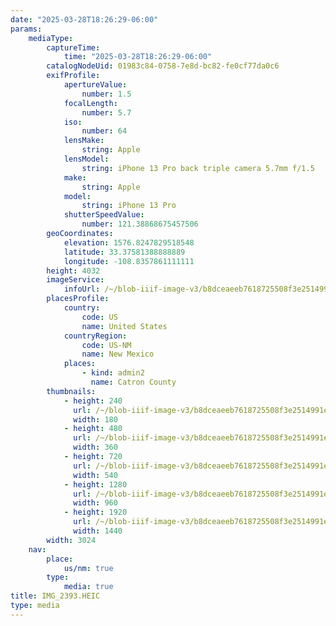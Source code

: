 ```yaml
---
date: "2025-03-28T18:26:29-06:00"
params:
    mediaType:
        captureTime:
            time: "2025-03-28T18:26:29-06:00"
        catalogNodeUid: 01983c84-0758-7e8d-bc82-fe0cf77da0c6
        exifProfile:
            apertureValue:
                number: 1.5
            focalLength:
                number: 5.7
            iso:
                number: 64
            lensMake:
                string: Apple
            lensModel:
                string: iPhone 13 Pro back triple camera 5.7mm f/1.5
            make:
                string: Apple
            model:
                string: iPhone 13 Pro
            shutterSpeedValue:
                number: 121.38868675457506
        geoCoordinates:
            elevation: 1576.8247829518548
            latitude: 33.37581388888889
            longitude: -108.8357861111111
        height: 4032
        imageService:
            infoUrl: /~/blob-iiif-image-v3/b8dceaeeb7618725508f3e2514991eca4e3f3abb31fa498f5c0de28d70eb1fc3/info.json
        placesProfile:
            country:
                code: US
                name: United States
            countryRegion:
                code: US-NM
                name: New Mexico
            places:
                - kind: admin2
                  name: Catron County
        thumbnails:
            - height: 240
              url: /~/blob-iiif-image-v3/b8dceaeeb7618725508f3e2514991eca4e3f3abb31fa498f5c0de28d70eb1fc3/full/180%2C240/0/default.jpg
              width: 180
            - height: 480
              url: /~/blob-iiif-image-v3/b8dceaeeb7618725508f3e2514991eca4e3f3abb31fa498f5c0de28d70eb1fc3/full/360%2C480/0/default.jpg
              width: 360
            - height: 720
              url: /~/blob-iiif-image-v3/b8dceaeeb7618725508f3e2514991eca4e3f3abb31fa498f5c0de28d70eb1fc3/full/540%2C720/0/default.jpg
              width: 540
            - height: 1280
              url: /~/blob-iiif-image-v3/b8dceaeeb7618725508f3e2514991eca4e3f3abb31fa498f5c0de28d70eb1fc3/full/960%2C1280/0/default.jpg
              width: 960
            - height: 1920
              url: /~/blob-iiif-image-v3/b8dceaeeb7618725508f3e2514991eca4e3f3abb31fa498f5c0de28d70eb1fc3/full/1440%2C1920/0/default.jpg
              width: 1440
        width: 3024
    nav:
        place:
            us/nm: true
        type:
            media: true
title: IMG_2393.HEIC
type: media
---
```

